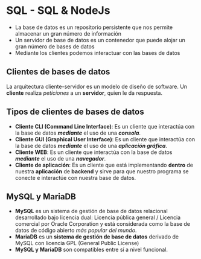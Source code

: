 # SQL - SQL & NodeJs

- La base de datos es un repositorio persistente que nos permite almacenar un gran número de información
- Un servidor de base de datos es un contenedor que puede alojar un gran número de bases de datos
- Mediante los clientes podemos interactuar con las bases de datos

## Clientes de bases de datos 

La arquitectura cliente-servidor es un modelo de diseño de software. Un **cliente** realiza *peticiones* a un **servidor**, quien le da respuesta.

## Tipos de clientes de bases de datos

- **Cliente CLI (Command Line Interface)**: Es un cliente que interactúa con la base de datos ***mediante*** el uso de una ***consola***.
- **Cliente GUI (Graphical User Interface)**: Es un cliente que interactúa con la base de datos ***mediante*** el uso de una ***aplicación gráfica***. 
- **Cliente WEB**: Es un cliente que interactúa con la base de datos ***mediante*** el uso de una ***navegador***.
- **Cliente de aplicación**: Es un cliente que está implementando **dentro** de nuestra **aplicación** de **backend** y sirve para que nuestro programa se conecte e interactúe con nuestra base de datos.


## MySQL y MariaDB

* **MySQL** es un sistema de gestión de base de datos relacional desarrollado bajo licencia dual: Licencia pública general / Licencia comercial por Oracle Corporation y está considerada como la base de datos de código abierto *más popular del mundo*.
*  **MariaDB** es  un  **sistema de gestión de base de datos** derivado de MySQL con licencia GPL (General Public License)
*  **MySQL  y MariaDB** son compatibles entre sí a nivel funcional.



